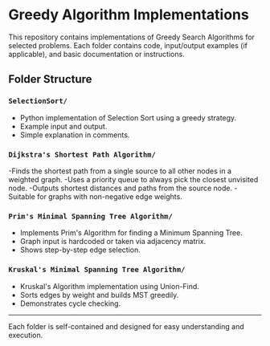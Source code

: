 # Greedy Algorithm Implementations

This repository contains implementations of Greedy Search Algorithms for selected problems. Each folder contains code, input/output examples (if applicable), and basic documentation or instructions.

## Folder Structure

### `SelectionSort/`
- Python implementation of Selection Sort using a greedy strategy.
- Example input and output.
- Simple explanation in comments.

### `Dijkstra's Shortest Path Algorithm/`
-Finds the shortest path from a single source to all other nodes in a weighted graph.
-Uses a priority queue to always pick the closest unvisited node.
-Outputs shortest distances and paths from the source node.
-Suitable for graphs with non-negative edge weights.

### `Prim's Minimal Spanning Tree Algorithm/`
- Implements Prim's Algorithm for finding a Minimum Spanning Tree.
- Graph input is hardcoded or taken via adjacency matrix.
- Shows step-by-step edge selection.

### `Kruskal's Minimal Spanning Tree Algorithm/`
- Kruskal's Algorithm implementation using Union-Find.
- Sorts edges by weight and builds MST greedily.
- Demonstrates cycle checking.

---

Each folder is self-contained and designed for easy understanding and execution.